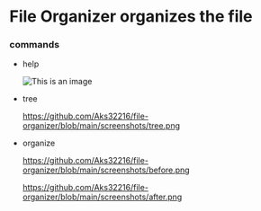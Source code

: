 # File Organizer organizes the file

### commands

- help

    ![This is an image](https://ibb.co/999MdW4)

- tree

    https://github.com/Aks32216/file-organizer/blob/main/screenshots/tree.png

- organize

    https://github.com/Aks32216/file-organizer/blob/main/screenshots/before.png

    https://github.com/Aks32216/file-organizer/blob/main/screenshots/after.png
